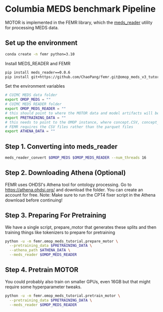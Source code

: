 # Columbia MEDS benchmark Pipeline
MOTOR is implemented in the FEMR library, which the [meds_reader](https://github.com/EthanSteinberg/meds_reader) utility for processing MEDS data. 

## Set up the environment
```bash
conda create -n femr python=3.10
```
Install MEDS_READER and FEMR
```bash
pip install meds_reader==0.0.6
pip install git+https://github.com/ChaoPang/femr.git@omop_meds_v3_tutorial
```
Set the environment variables
```bash
# CUIMC MEDS data folder
export OMOP_MEDS = ""
# CUIMC MEDS READER folder
export OMOP_MEDS_READER = ""
# this should point to where the MOTOR data and model artifacts will be generated
export PRETRAINING_DATA = ""
# this needs to point to the OMOP instance, where concept.CSV, concept_ancestor.CSV, and concept_relationship.CSV are located.
# FEMR requires the CSV files rather than the parquet files
export ATHENA_DATA = ""
```

Step 1. Converting into meds_reader
------------------------
```bash
meds_reader_convert $OMOP_MEDS $OMOP_MEDS_READER --num_threads 16
```

Step 2. Downloading Athena (Optional)
-------------------------
FEMR uses OHDSI's Athena tool for ontology processing. Go to https://athena.ohdsi.org/ and download the folder.
You can create an account for free.
Note: Make sure to run the CPT4 fixer script in the Athena download before continuing!

Step 3. Preparing For Pretraining
------------------------
We have a single script, prepare_motor that generates these splits and then training things like tokenizers to prepare for pretraining

```bash
python -u -m femr.omop_meds_tutorial.prepare_motor \
  --pretraining_data $PRETRAINING_DATA \
  --athena_path $ATHENA_DATA \
  --meds_reader $OMOP_MEDS_READER
```

Step 4. Pretrain MOTOR
------------------------
You could probably also train on smaller GPUs, even 16GB but that might require some hyperparameter tweaks.

```bash
python -u -m femr.omop_meds_tutorial.pretrain_motor \
  --pretraining_data $PRETRAINING_DATA \
  --meds_reader $OMOP_MEDS_READER
```